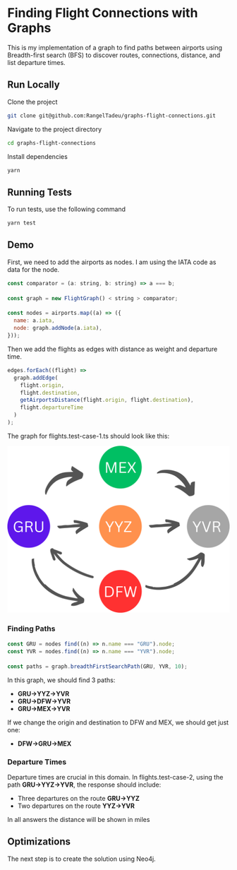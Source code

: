 # Finding Flight Connections with Graphs

This is my implementation of a graph to find paths between airports using Breadth-first search (BFS) to discover routes, connections, distance, and list departure times.

## Run Locally

Clone the project

```bash
git clone git@github.com:RangelTadeu/graphs-flight-connections.git
```

Navigate to the project directory

```bash
cd graphs-flight-connections
```

Install dependencies

```bash
yarn
```

## Running Tests

To run tests, use the following command

```bash
yarn test
```

## Demo

First, we need to add the airports as nodes. I am using the IATA code as data for the node.

```javascript
const comparator = (a: string, b: string) => a === b;

const graph = new FlightGraph() < string > comparator;

const nodes = airports.map((a) => ({
  name: a.iata,
  node: graph.addNode(a.iata),
}));
```

Then we add the flights as edges with distance as weight and departure time.

```javascript
edges.forEach((flight) =>
  graph.addEdge(
    flight.origin,
    flight.destination,
    getAirportsDistance(flight.origin, flight.destination),
    flight.departureTime
  )
);
```

The graph for flights.test-case-1.ts should look like this:

![graph](https://github.com/RangelTadeu/graphs-flight-connections/blob/main/docs/graph-test-case-1.png?raw=true)

### Finding Paths

```javascript
const GRU = nodes find((n) => n.name === "GRU").node;
const YVR = nodes.find((n) => n.name === "YVR").node;

const paths = graph.breadthFirstSearchPath(GRU, YVR, 10);
```

In this graph, we should find 3 paths:

- **GRU->YYZ->YVR**
- **GRU->DFW->YVR**
- **GRU->MEX->YVR**

If we change the origin and destination to DFW and MEX, we should get just one:

- **DFW->GRU->MEX**

### Departure Times

Departure times are crucial in this domain. In flights.test-case-2, using the path **GRU->YYZ->YVR**, the response should include:

- Three departures on the route **GRU->YYZ**
- Two departures on the route **YYZ->YVR**

In all answers the distance will be shown in miles

## Optimizations

The next step is to create the solution using Neo4j.
